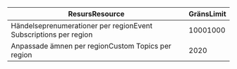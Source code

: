 | <span data-ttu-id="aa35d-101">Resurs</span><span class="sxs-lookup"><span data-stu-id="aa35d-101">Resource</span></span> | <span data-ttu-id="aa35d-102">Gräns</span><span class="sxs-lookup"><span data-stu-id="aa35d-102">Limit</span></span> |
| --- | --- |
| <span data-ttu-id="aa35d-103">Händelseprenumerationer per region</span><span class="sxs-lookup"><span data-stu-id="aa35d-103">Event Subscriptions per region</span></span> |<span data-ttu-id="aa35d-104">1000</span><span class="sxs-lookup"><span data-stu-id="aa35d-104">1000</span></span> |
| <span data-ttu-id="aa35d-105">Anpassade ämnen per region</span><span class="sxs-lookup"><span data-stu-id="aa35d-105">Custom Topics per region</span></span> |<span data-ttu-id="aa35d-106">20</span><span class="sxs-lookup"><span data-stu-id="aa35d-106">20</span></span> |